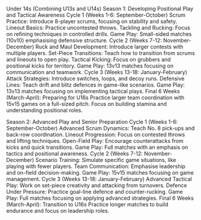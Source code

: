 Under 14s (Combining U13s and U14s)
Season 1: Developing Positional Play and Tactical Awareness
Cycle 1 (Weeks 1-6: September-October)
Scrum Practice: Introduce 8-player scrums, focusing on stability and safety.
Lineout Basics: Practice uncontested throws.
Tackling and Rucking: Focus on refining techniques in controlled drills.
Game Play: Small-sided matches (10v10) emphasising defensive structure.
Cycle 2 (Weeks 7-12: November-December)
Ruck and Maul Development: Introduce larger contests with multiple players.
Set-Piece Transitions: Teach how to transition from scrums and lineouts to open play.
Tactical Kicking: Focus on grubbers and positional kicks for territory.
Game Play: 13v13 matches focusing on communication and teamwork.
Cycle 3 (Weeks 13-18: January-February)
Attack Strategies: Introduce switches, loops, and decoy runs.
Defensive Lines: Teach drift and blitz defences in game-like scenarios.
Game Play: 13v13 matches focusing on implementing tactical plays.
Final 6 Weeks (March-April): Preparing for U16s
Practice larger team coordination with 15v15 games on a full-sized pitch.
Focus on building stamina and understanding positional roles.

Season 2: Advanced Play and Senior Preparation
Cycle 1 (Weeks 1-6: September-October)
Advanced Scrum Dynamics: Teach No. 8 pick-ups and back-row coordination.
Lineout Progression: Focus on contested throws and lifting techniques.
Open-Field Play: Encourage counterattacks from kicks and quick transitions.
Game Play: Full matches with an emphasis on tactics and positional awareness.
Cycle 2 (Weeks 7-12: November-December)
Scenario Training: Simulate specific game situations, like playing with fewer players.
Team Communication: Emphasise leadership and on-field decision-making.
Game Play: 15v15 matches focusing on game management.
Cycle 3 (Weeks 13-18: January-February)
Advanced Tactical Play: Work on set-piece creativity and attacking from turnovers.
Defence Under Pressure: Practice goal-line defence and counter-rucking.
Game Play: Full matches focusing on applying advanced strategies.
Final 6 Weeks (March-April): Transition to U16s
Practice longer matches to build endurance and focus on leadership roles.
